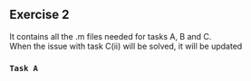 ## Exercise 2

It contains all the .m files needed for tasks A, B and C. <br />
When the issue with task C(ii) will be solved, it will be updated

### `Task A`

